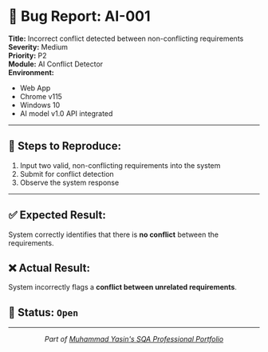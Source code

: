 # 🐞 Bug Report: AI-001

**Title:** Incorrect conflict detected between non-conflicting requirements  
**Severity:** Medium  
**Priority:** P2  
**Module:** AI Conflict Detector  
**Environment:**  
- Web App  
- Chrome v115  
- Windows 10  
- AI model v1.0 API integrated  

---

## 🔁 Steps to Reproduce:

1. Input two valid, non-conflicting requirements into the system  
2. Submit for conflict detection  
3. Observe the system response  

---

## ✅ Expected Result:

System correctly identifies that there is **no conflict** between the requirements.

## ❌ Actual Result:

System incorrectly flags a **conflict between unrelated requirements**.

## 📌 Status: `Open`

---

<div align="center">
  <i>Part of <a href="https://github.com/Yasin-asif/SQA-Professional-Portfolio">Muhammad Yasin's SQA Professional Portfolio</a></i>
</div> 